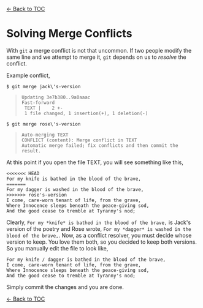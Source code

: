[<- Back to TOC](https://github.com/Hindol/git-tutorial/blob/master/README.md)

# Solving Merge Conflicts
With `git` a merge conflict is not that uncommon. If two people modify the same line and we attempt to merge it, `git` depends on us to _resolve_ the conflict.

Example conflict,

    $ git merge jack\'s-version

> `Updating 3e7b380..9a0aaac`  
> `Fast-forward`  
> ` TEXT |    2 +-`  
> ` 1 file changed, 1 insertion(+), 1 deletion(-)`

    $ git merge rose\'s-version

> `Auto-merging TEXT`  
> `CONFLICT (content): Merge conflict in TEXT`  
> `Automatic merge failed; fix conflicts and then commit the result.`

At this point if you open the file TEXT, you will see something like this,

```
<<<<<<< HEAD
For my knife is bathed in the blood of the brave,
=======
For my dagger is washed in the blood of the brave,
>>>>>>> rose's-version
I come, care-worn tenant of life, from the grave,
Where Innocence sleeps beneath the peace-giving sod,
And the good cease to tremble at Tyranny's nod;
```

Clearly, `For my *knife* is bathed in the blood of the brave,` is Jack's version of the poetry and Rose wrote, `For my *dagger* is washed in the blood of the brave,`. Now, as a conflict resolver, you must decide whose version to keep. You love them both, so you decided to keep both versions. So you manually edit the file to look like,

```
For my knife / dagger is bathed in the blood of the brave,
I come, care-worn tenant of life, from the grave,
Where Innocence sleeps beneath the peace-giving sod,
And the good cease to tremble at Tyranny's nod;
```

Simply commit the changes and you are done.

[<- Back to TOC](https://github.com/Hindol/git-tutorial/blob/master/README.md)